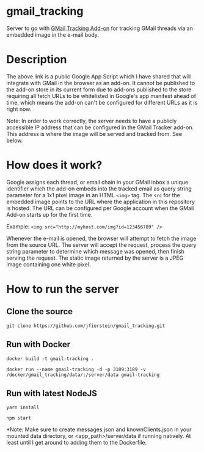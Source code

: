 # gmail_tracking

Server to go with [GMail Tracking Add-on](https://script.google.com/d/1CA95IMUgNaVmVY9O7rc1gl1IKzMrhO5WYEoXbpbtNZXnh7YpHR7XzJjh/edit?usp=sharing) for tracking GMail threads via an embedded image in the e-mail body.

# Description

The above link is a public Google App Script which I have shared that will integrate with GMail in the browser as an add-on. It cannot be published to the add-on store in its current form due to add-ons published to the store requiring all fetch URLs to be whitelisted in Google's app manifest ahead of time, which means the add-on can't be configured for different URLs as it is right now.

Note: In order to work correctly, the server needs to have a publicly accessible IP address that can be configured in the GMail Tracker add-on. This address is where the image will be served and tracked from. See below.

# How does it work?

Google assigns each thread, or email chain in your GMail inbox a unique identifier which the add-on embeds into the tracked email as query string parameter for a 1x1 pixel image in an HTML `<img>` tag. The `src` for the embedded image points to the URL where the application in this repository is hosted. The URL can be configured per Google account when the GMail Add-on starts up for the first time.

Example: `<img src="http://myhost.com/img?id=123456789" />`

Whenever the e-mail is opened, the browser will attempt to fetch the image from the source URL. The server will accept the request, process the query string parameter to determine which message was opened, then finish serving the request. The static image returned by the server is a JPEG image containing one white pixel.

# How to run the server

## Clone the source

`git clone https://github.com/jfierstein/gmail_tracking.git`

## Run with Docker

`docker build -t gmail-tracking .`

`docker run --name gmail-tracking -d -p 3189:3189 -v /docker/gmail_tracking/data/:/server/data gmail-tracking`

## Run with latest NodeJS

`yarn install`

`npm start`

*Note: Make sure to create messages.json and knownClients.json in your mounted data directory, or <app_path>/server/data if running natively. At least until I get around to adding them to the Dockerfile.
